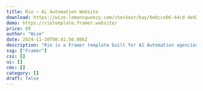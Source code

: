 ```yaml
---
title: Rio — Ai Automation Website
download: https://wize.lemonsqueezy.com/checkout/buy/6ebcce06-44cd-4e92-be44-eb6c2eeed781?aff=YGGpO5
demo: https://riotemplate.framer.website/
price: 69
author: "Wize"
date: 2024-11-30T08:41:56.806Z
description: "Rio is a Framer template built for AI Automation agencies that are looking to increase their conversion rate, showcase their work, and boost their brand credibility."
ssg: ["Framer"]
css: []
ui: []
cms: []
category: []
draft: false
---
```

